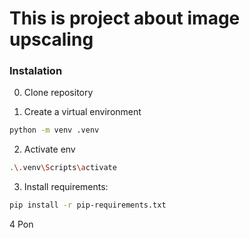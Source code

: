 # This is project about image upscaling 

### Instalation

0. Clone repository

1. Create a virtual environment
```bash
python -m venv .venv
```
2. Activate env
```bash
.\.venv\Scripts\activate
```
3. Install requirements:

```bash
pip install -r pip-requirements.txt
```
4 Pon